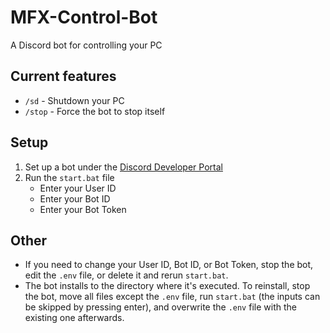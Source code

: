# MFX-Control-Bot
A Discord bot for controlling your PC

## Current features
- `/sd` - Shutdown your PC
- `/stop` - Force the bot to stop itself

## Setup
1. Set up a bot under the [Discord Developer Portal](https://discord.com/developers/applications)
2. Run the `start.bat` file
   - Enter your User ID
   - Enter your Bot ID
   - Enter your Bot Token

## Other
- If you need to change your User ID, Bot ID, or Bot Token, stop the bot, edit the `.env` file, or delete it and rerun `start.bat`.
- The bot installs to the directory where it's executed. To reinstall, stop the bot, move all files except the `.env` file, run `start.bat` (the inputs can be skipped by pressing enter), and overwrite the `.env` file with the existing one afterwards.
